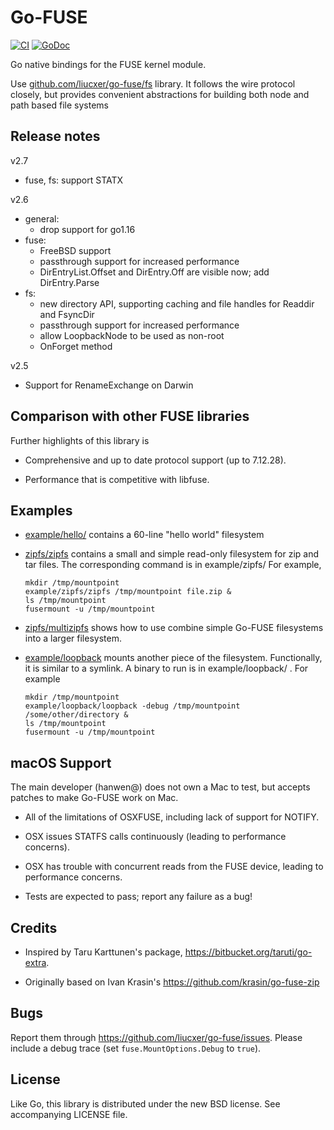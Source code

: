 # Go-FUSE

[![CI](https://github.com/liucxer/go-fuse/actions/workflows/ci.yml/badge.svg)](https://github.com/liucxer/go-fuse/actions/workflows/ci.yml)
[![GoDoc](https://godoc.org/github.com/liucxer/go-fuse/fs?status.svg)](https://godoc.org/github.com/liucxer/go-fuse/fs)

Go native bindings for the FUSE kernel module.

Use
[github.com/liucxer/go-fuse/fs](https://godoc.org/github.com/liucxer/go-fuse/fs)
library.  It follows the wire protocol closely, but provides
convenient abstractions for building both node and path based file
systems

## Release notes

v2.7

* fuse, fs: support STATX

v2.6

* general:
  * drop support for go1.16 
* fuse:
  * FreeBSD support
  * passthrough support for increased performance
  * DirEntryList.Offset and DirEntry.Off are visible now; add DirEntry.Parse 
* fs:
  * new directory API, supporting caching and file handles for Readdir and FsyncDir 
  * passthrough support for increased performance
  * allow LoopbackNode to be used as non-root
  * OnForget method

v2.5

* Support for RenameExchange on Darwin


## Comparison with other FUSE libraries

Further highlights of this library is

* Comprehensive and up to date protocol support (up to 7.12.28).

* Performance that is competitive with libfuse.


## Examples

* [example/hello/](example/hello/main.go) contains a 60-line "hello world" filesystem

* [zipfs/zipfs](zipfs/zipfs.go) contains a small and simple read-only filesystem for
  zip and tar files. The corresponding command is in example/zipfs/
  For example,

  ```shell
  mkdir /tmp/mountpoint
  example/zipfs/zipfs /tmp/mountpoint file.zip &
  ls /tmp/mountpoint
  fusermount -u /tmp/mountpoint
  ````

* [zipfs/multizipfs](zipfs/multizipfs.go) shows how to use combine
  simple Go-FUSE filesystems into a larger filesystem.

* [example/loopback](example/loopback/main.go) mounts another piece of the filesystem.
  Functionally, it is similar to a symlink.  A binary to run is in
  example/loopback/ . For example

  ```shell
  mkdir /tmp/mountpoint
  example/loopback/loopback -debug /tmp/mountpoint /some/other/directory &
  ls /tmp/mountpoint
  fusermount -u /tmp/mountpoint
  ```

## macOS Support

The main developer (hanwen@) does not own a Mac to test, but accepts
patches to make Go-FUSE work on Mac.

* All of the limitations of OSXFUSE, including lack of support for
  NOTIFY.

* OSX issues STATFS calls continuously (leading to performance
  concerns).

* OSX has trouble with concurrent reads from the FUSE device, leading
  to performance concerns.

* Tests are expected to pass; report any failure as a bug!

## Credits

* Inspired by Taru Karttunen's package, https://bitbucket.org/taruti/go-extra.

* Originally based on Ivan Krasin's https://github.com/krasin/go-fuse-zip

## Bugs

Report them through https://github.com/liucxer/go-fuse/issues. Please
include a debug trace (set `fuse.MountOptions.Debug` to `true`).

## License

Like Go, this library is distributed under the new BSD license.  See
accompanying LICENSE file.

